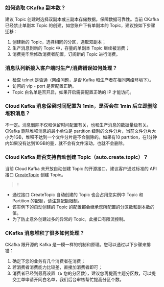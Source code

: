 ### 如何选取 CKafka 副本数？
建议 Topic 创建时选择双副本或三副本存储数据，保障数据可靠性。当前 CKafka 已经禁止单副本 Topic 的创建，如您账户下有单副本的 Topic，建议按如下步骤迁移：
1. 创建新的 Topic，选择相同的分区，选取双副本；
2. 生产消息到新的 Topic 中，存量的单副本 Topic 继续被消费；
3. 消费完毕后修改消费者配置，订阅新的 Topic 进行消费。

### 消息队列新接入客户端时生产/消费错误如何处理？
- 检查 telnet 是否通（网络问题，是否 Kafka 和生产者在相同网络环境下）。
- 访问的 vip - port 是否配置正确。
- Topic 白名单是否开启，如果开启需要配置正确的 IP 才能访问。

### Cloud Kafka 消息保留时间配置为 1min，是否会在 1min 后立即删除堆积消息？
不一定。消息删除不仅和保留时间配置有关，也和生产消息的数据量级有关。
CKafka 删除堆积消息的最小单位是 partition 级别的文件分片，当前文件分片大小为1GB，堆积不达到一个文件分片是不会删除的。如果有10 partition，在1分钟内如果没有达到10GB的量，就不会有文件滚动，也就不会删除。

### Cloud Kafka 是否支持自动创建 Topic（auto.create.topic）？
当前 Cloud Kafka 未开放自动创建 Topic 的开源接口，建议客户通过标准的 API 接口 [CreateTopic](https://cloud.tencent.com/document/product/597/10096) 创建 Topic。
>!
- 通过接口 CreateTopic 自动创建的 Topic 也会占用您实例中 Topic 和 Partition 的配额，请注意配额限制。
- 该实例下的自动创建的 Topic 的配置都会继承您所配置的分区数和副本数的值。
- 为了防止意外创建过多的异常的 Topic，此接口有限流控制。

### CKafka 消息堆积了很多如何处理？
CKafka 跟开源的 Kafka 是一模一样的机制和原理。您可以通过以下步骤来排错：
1. 确定下您的业务有几个消费者在消费；
2. 若消费者消费能力比较差，直接加消费者即可；
3. 消费者已经到最高设置（≥ 您的分区数），建议您再提高主题分区数，可以提交工单申请开同白名单，我们后台审核帮忙提高分区个数。
